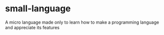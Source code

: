 # small-language
A micro language made only to learn how to make a programming language and appreciate its features
